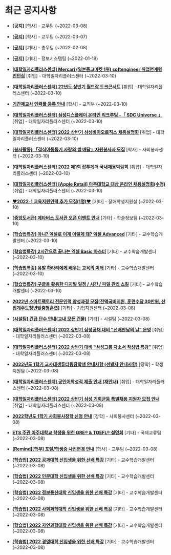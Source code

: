 # 최근 공지사항

* **[[공지]](http://ajou.ac.kr/kr/ajou/notice.do?mode=view&amp;articleNo=181898&amp;article.offset=0&amp;articleLimit=30)**
 [학사] - 교무팀 (~2022-03-08)

* **[[공지]](http://ajou.ac.kr/kr/ajou/notice.do?mode=view&amp;articleNo=181826&amp;article.offset=0&amp;articleLimit=30)**
 [학사] - 교무팀 (~2022-03-07)

* **[[공지]](http://ajou.ac.kr/kr/ajou/notice.do?mode=view&amp;articleNo=180493&amp;article.offset=0&amp;articleLimit=30)**
 [기타] - 총무팀 (~2022-02-08)

* **[[공지]](http://ajou.ac.kr/kr/ajou/notice.do?mode=view&amp;articleNo=179802&amp;article.offset=0&amp;articleLimit=30)**
 [기타] - 정보시스템팀 (~2022-01-19)

* **[[대학일자리플러스센터] Mercari (일본중고마켓 1위) softengineer 취업연계형 인턴십](http://ajou.ac.kr/kr/ajou/notice.do?mode=view&amp;articleNo=185001&amp;article.offset=0&amp;articleLimit=30)**
 [취업] - 대학일자리플러스센터 (~2022-03-10)

* **[[대학일자리플러스센터] 22년도 상반기 월드잡 토크콘서트](http://ajou.ac.kr/kr/ajou/notice.do?mode=view&amp;articleNo=185000&amp;article.offset=0&amp;articleLimit=30)**
 [취업] - 대학일자리플러스센터 (~2022-03-10)

* **[기간제교사 인력풀 등록 안내](http://ajou.ac.kr/kr/ajou/notice.do?mode=view&amp;articleNo=182010&amp;article.offset=0&amp;articleLimit=30)**
 [학사] - 교직부 (~2022-03-10)

* **[[대학일자리플러스센터] 삼성디스플레이 온라인 리크루팅 -「 SDC Universe 」](http://ajou.ac.kr/kr/ajou/notice.do?mode=view&amp;articleNo=181977&amp;article.offset=0&amp;articleLimit=30)**
 [취업] - 대학일자리플러스센터 (~2022-03-10)

* **[[대학일자리플러스센터] 2022 상반기 삼성바이오로직스 채용설명회](http://ajou.ac.kr/kr/ajou/notice.do?mode=view&amp;articleNo=181975&amp;article.offset=0&amp;articleLimit=30)**
 [취업] - 대학일자리플러스센터 (~2022-03-10)

* **[[봉사활동] 「결식아동돕기 사랑의 쌀 배달」자원봉사자 모집](http://ajou.ac.kr/kr/ajou/notice.do?mode=view&amp;articleNo=181973&amp;article.offset=0&amp;articleLimit=30)**
 [학사] - 사회봉사센터 (~2022-03-10)

* **[[대학일자리플러스센터] 2022 제1회 잡투게더 국내채용박람회](http://ajou.ac.kr/kr/ajou/notice.do?mode=view&amp;articleNo=181971&amp;article.offset=0&amp;articleLimit=30)**
 [취업] - 대학일자리플러스센터 (~2022-03-10)

* **[[대학일자리플러스센터] [Apple Retail] 아주대학교 대상 온라인 채용설명회(수정)](http://ajou.ac.kr/kr/ajou/notice.do?mode=view&amp;articleNo=181968&amp;article.offset=0&amp;articleLimit=30)**
 [취업] - 대학일자리플러스센터 (~2022-03-10)

* **[♥2022-1 교육지원인력 추가 모집(1명)♥](http://ajou.ac.kr/kr/ajou/notice.do?mode=view&amp;articleNo=181967&amp;article.offset=0&amp;articleLimit=30)**
 [기타] - 장애학생지원실 (~2022-03-10)

* **[[중앙도서관] 메타버스 도서관 오픈 이벤트 안내](http://ajou.ac.kr/kr/ajou/notice.do?mode=view&amp;articleNo=181957&amp;article.offset=0&amp;articleLimit=30)**
 [기타] - 학술정보팀 (~2022-03-10)

* **[[학습법특강] 아니? 엑셀로 이게 이렇게 돼? 엑셀 Advanced](http://ajou.ac.kr/kr/ajou/notice.do?mode=view&amp;articleNo=181954&amp;article.offset=0&amp;articleLimit=30)**
 [기타] - 교수학습개발센터 (~2022-03-10)

* **[[학습법특강] 2시간으로 끝나는 엑셀 Basic 마스터](http://ajou.ac.kr/kr/ajou/notice.do?mode=view&amp;articleNo=181953&amp;article.offset=0&amp;articleLimit=30)**
 [기타] - 교수학습개발센터 (~2022-03-10)

* **[[학습법특강] 유발 하라리에게 배우는 교육의 미래](http://ajou.ac.kr/kr/ajou/notice.do?mode=view&amp;articleNo=181952&amp;article.offset=0&amp;articleLimit=30)**
 [기타] - 교수학습개발센터 (~2022-03-10)

* **[[학습법특강] 구글을 활용한 디지털 일정 / 시간 / 파일 관리 스킬](http://ajou.ac.kr/kr/ajou/notice.do?mode=view&amp;articleNo=181951&amp;article.offset=0&amp;articleLimit=30)**
 [기타] - 교수학습개발센터 (~2022-03-10)

* **[2022년 스마트팩토리 전문인력 양성과정 모집[전액국비지원, 훈련수당 30만원, 산업계주도청년맞춤형훈련]](http://ajou.ac.kr/kr/ajou/notice.do?mode=view&amp;articleNo=181935&amp;article.offset=0&amp;articleLimit=30)**
 [기타] - 기업지원센터 (~2022-03-08)

* **[[시설팀] 긴급 단수 안내(교내 모든 건물)](http://ajou.ac.kr/kr/ajou/notice.do?mode=view&amp;articleNo=181934&amp;article.offset=0&amp;articleLimit=30)**
 [기타] - 시설팀 (~2022-03-08)

* **[[대학일자리플러스센터] 2022 상반기 삼성공채 대비 &quot;선배만남의 날&quot; 운영](http://ajou.ac.kr/kr/ajou/notice.do?mode=view&amp;articleNo=181930&amp;article.offset=0&amp;articleLimit=30)**
 [취업] - 대학일자리플러스센터 (~2022-03-08)

* **[[대학일자리플러스센터] 2022 상반기 대비 &quot;삼성그룹 자소서 작성법 특강&quot;](http://ajou.ac.kr/kr/ajou/notice.do?mode=view&amp;articleNo=181922&amp;article.offset=0&amp;articleLimit=30)**
 [취업] - 대학일자리플러스센터 (~2022-03-08)

* **[2022년도 1학기 교사대생튜터링장학생 안내사항 (선발자 안내사항)](http://ajou.ac.kr/kr/ajou/notice.do?mode=view&amp;articleNo=181919&amp;article.offset=0&amp;articleLimit=30)**
 [장학] - 학생지원팀 (~2022-03-08)

* **[[대학일자리플러스센터] 공인어학성적 제출 안내 (재안내)](http://ajou.ac.kr/kr/ajou/notice.do?mode=view&amp;articleNo=181913&amp;article.offset=0&amp;articleLimit=30)**
 [취업] - 대학일자리플러스센터 (~2022-03-08)

* **[[대학일자리플러스센터] 2022 상반기 삼성 기회균등 특별채용 지원자 모집 안내](http://ajou.ac.kr/kr/ajou/notice.do?mode=view&amp;articleNo=181910&amp;article.offset=0&amp;articleLimit=30)**
 [취업] - 대학일자리플러스센터 (~2022-03-08)

* **[2022학년도 1학기 사회봉사장학 신청 안내](http://ajou.ac.kr/kr/ajou/notice.do?mode=view&amp;articleNo=181900&amp;article.offset=0&amp;articleLimit=30)**
 [장학] - 사회봉사센터 (~2022-03-08)

* **[ETS 주관 아주대학교 학생을 위한 GRE® &amp; TOEFL® 설명회](http://ajou.ac.kr/kr/ajou/notice.do?mode=view&amp;articleNo=181878&amp;article.offset=0&amp;articleLimit=30)**
 [기타] - 국제교류팀 (~2022-03-08)

* **[[Remind][학부] 포탈/학생증 사진변경 안내](http://ajou.ac.kr/kr/ajou/notice.do?mode=view&amp;articleNo=181877&amp;article.offset=0&amp;articleLimit=30)**
 [학사] - 교무팀 (~2022-03-08)

* **[[학습법] 2022 공과대학 신입생을 위한 선배 특강](http://ajou.ac.kr/kr/ajou/notice.do?mode=view&amp;articleNo=181875&amp;article.offset=0&amp;articleLimit=30)**
 [기타] - 교수학습개발센터 (~2022-03-08)

* **[[학습법] 2022 인문대학 신입생을 위한 선배 특강](http://ajou.ac.kr/kr/ajou/notice.do?mode=view&amp;articleNo=181874&amp;article.offset=0&amp;articleLimit=30)**
 [기타] - 교수학습개발센터 (~2022-03-08)

* **[[학습법] 2022 정보통신대학 신입생을 위한 선배 특강](http://ajou.ac.kr/kr/ajou/notice.do?mode=view&amp;articleNo=181873&amp;article.offset=0&amp;articleLimit=30)**
 [기타] - 교수학습개발센터 (~2022-03-08)

* **[[학습법] 2022 사회과학대학 신입생을 위한 선배 특강](http://ajou.ac.kr/kr/ajou/notice.do?mode=view&amp;articleNo=181872&amp;article.offset=0&amp;articleLimit=30)**
 [기타] - 교수학습개발센터 (~2022-03-08)

* **[[학습법] 2022 자연과학대학 신입생을 위한 선배 특강](http://ajou.ac.kr/kr/ajou/notice.do?mode=view&amp;articleNo=181870&amp;article.offset=0&amp;articleLimit=30)**
 [기타] - 교수학습개발센터 (~2022-03-08)

* **[[학습법] 2022 경영대학 신입생을 위한 선배 특강](http://ajou.ac.kr/kr/ajou/notice.do?mode=view&amp;articleNo=181869&amp;article.offset=0&amp;articleLimit=30)**
 [기타] - 교수학습개발센터 (~2022-03-08)
